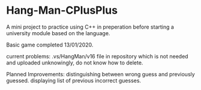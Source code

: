 # Hang-Man-CPlusPlus
A mini project to practice using C++ in preperation before starting a university module based on the language.

Basic game completed 13/01/2020.

current problems:
  .vs/HangMan/v16 file in repository which is not needed and uploaded unknowingly, do not know how to delete.
  
Planned Improvements:
  distinguishing between wrong guess and previously guessed.
  displaying list of previous incorrect guesses.
